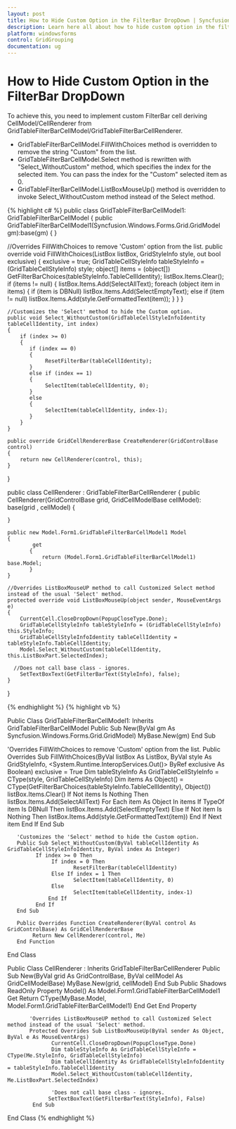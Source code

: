```yaml
---
layout: post
title: How to Hide Custom Option in the FilterBar DropDown | Syncfusion
description: Learn here all about how to hide custom option in the filterbar dropdown of Syncfusion Windows Forms GridGroupingControl control and more.
platform: windowsforms
control: GridGrouping
documentation: ug
---
```


# How to Hide Custom Option in the FilterBar DropDown

To achieve this, you need to implement custom FilterBar cell deriving CellModel/CellRenderer from GridTableFilterBarCellModel/GridTableFilterBarCellRenderer.

* GridTableFilterBarCellModel.FillWithChoices method is overridden to remove the string "Custom" from the list.
* GridTableFilterBarCellModel.Select method is rewritten with "Select_WithoutCustom" method, which specifies the index for the selected item. You can pass the index for the "Custom" selected item as 0.
* GridTableFilterBarCellModel.ListBoxMouseUp() method is overridden to invoke Select_WithoutCustom method instead of the Select method.


 
{% highlight c# %}
public class GridTableFilterBarCellModel1: GridTableFilterBarCellModel
{
    public GridTableFilterBarCellModel1(Syncfusion.Windows.Forms.Grid.GridModel gm):base(gm)
    {
    }

//Overrides FillWithChoices to remove 'Custom' option from the list.
    public override void FillWithChoices(ListBox listBox, GridStyleInfo style, out bool exclusive)
    {
       exclusive = true;
       GridTableCellStyleInfo tableStyleInfo = (GridTableCellStyleInfo) style;
       object[] items = (object[]) GetFilterBarChoices(tableStyleInfo.TableCellIdentity);
       listBox.Items.Clear();
       if (items != null)
       {
            listBox.Items.Add(SelectAllText);
            foreach (object item in items)
            {
                 if (item is DBNull)
                 listBox.Items.Add(SelectEmptyText);
                 else if (item != null)
                 listBox.Items.Add(style.GetFormattedText(item));
            }
       }
    }

	//Customizes the 'Select' method to hide the Custom option.
    public void Select_WithoutCustom(GridTableCellStyleInfoIdentity tableCellIdentity, int index)
    {
        if (index >= 0)
        {
           if (index == 0)
           {
                ResetFilterBar(tableCellIdentity);
           }
           else if (index == 1)
           {
                SelectItem(tableCellIdentity, 0); 
           }
           else
           {
                SelectItem(tableCellIdentity, index-1);
           }
        }
    }

    public override GridCellRendererBase CreateRenderer(GridControlBase control)
    {
        return new CellRenderer(control, this); 
    }
}

public class CellRenderer : GridTableFilterBarCellRenderer
{
    public CellRenderer(GridControlBase grid, GridCellModelBase cellModel): base(grid , cellModel)
    {

    }

    public new Model.Form1.GridTableFilterBarCellModel1 Model
    {
            get
           {
               return (Model.Form1.GridTableFilterBarCellModel1) base.Model;
           }
    }

	//Overrides ListBoxMouseUP method to call Customized Select method instead of the usual 'Select' method.
    protected override void ListBoxMouseUp(object sender, MouseEventArgs e)
    {
        CurrentCell.CloseDropDown(PopupCloseType.Done);
        GridTableCellStyleInfo tableStyleInfo = (GridTableCellStyleInfo) this.StyleInfo;
        GridTableCellStyleInfoIdentity tableCellIdentity = tableStyleInfo.TableCellIdentity;
        Model.Select_WithoutCustom(tableCellIdentity, this.ListBoxPart.SelectedIndex);

	  //Does not call base class - ignores. 
        SetTextBoxText(GetFilterBarText(StyleInfo), false);
    }
}

{% endhighlight  %}
{% highlight vb %}

Public Class GridTableFilterBarCellModel1: Inherits GridTableFilterBarCellModel 
       Public Sub New(ByVal gm As Syncfusion.Windows.Forms.Grid.GridModel) 
            MyBase.New(gm) 
       End Sub 

'Overrides FillWithChoices to remove 'Custom' option from the list.
      Public Overrides Sub FillWithChoices(ByVal listBox As ListBox, ByVal style As GridStyleInfo, &lt;System.Runtime.InteropServices.Out()&gt;     ByRef exclusive As Boolean) 
            exclusive = True 
            Dim tableStyleInfo As GridTableCellStyleInfo = CType(style, GridTableCellStyleInfo) 
            Dim items As Object() = CType(GetFilterBarChoices(tableStyleInfo.TableCellIdentity), Object()) 
            listBox.Items.Clear() 
            If Not items Is Nothing Then 
                  listBox.Items.Add(SelectAllText) 
                  For Each item As Object In items 
                        If TypeOf item Is DBNull Then 
                               listBox.Items.Add(SelectEmptyText) 
                        Else If Not item Is Nothing Then 
                               listBox.Items.Add(style.GetFormattedText(item))
                        End If 
                   Next item 
            End If 
       End Sub
  
	   'Customizes the 'Select' method to hide the Custom option. 
       Public Sub Select_WithoutCustom(ByVal tableCellIdentity As GridTableCellStyleInfoIdentity, ByVal index As Integer) 
             If index >= 0 Then 
                  If index = 0 Then 
                         ResetFilterBar(tableCellIdentity) 
                  Else If index = 1 Then 
                         SelectItem(tableCellIdentity, 0) 
                  Else 
                         SelectItem(tableCellIdentity, index-1) 
                 End If 
             End If 
       End Sub 

       Public Overrides Function CreateRenderer(ByVal control As GridControlBase) As GridCellRendererBase 
            Return New CellRenderer(control, Me) 
       End Function 
End Class 

Public Class CellRenderer : Inherits GridTableFilterBarCellRenderer 
           Public Sub New(ByVal grid As GridControlBase, ByVal cellModel As GridCellModelBase) 
                 MyBase.New(grid, cellModel) 
           End Sub 
           Public Shadows ReadOnly Property Model() As Model.Form1.GridTableFilterBarCellModel1 
              Get 
                    Return CType(MyBase.Model, Model.Form1.GridTableFilterBarCellModel1) 
              End Get 
           End Property 

		   'Overrides ListBoxMouseUP method to call Customized Select method instead of the usual 'Select' method.
           Protected Overrides Sub ListBoxMouseUp(ByVal sender As Object, ByVal e As MouseEventArgs) 
                  CurrentCell.CloseDropDown(PopupCloseType.Done) 
                  Dim tableStyleInfo As GridTableCellStyleInfo = CType(Me.StyleInfo, GridTableCellStyleInfo) 
                  Dim tableCellIdentity As GridTableCellStyleInfoIdentity = tableStyleInfo.TableCellIdentity 
                  Model.Select_WithoutCustom(tableCellIdentity, Me.ListBoxPart.SelectedIndex) 

				  'Does not call base class - ignores. 
                 SetTextBoxText(GetFilterBarText(StyleInfo), False) 
            End Sub 
End Class
{% endhighlight  %}